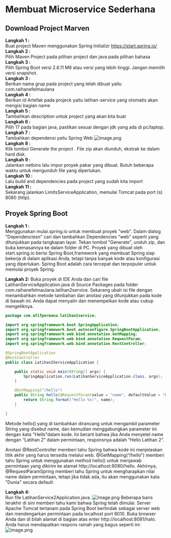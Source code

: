 # **Membuat Microservice Sederhana**

## Download Project Marven
**Langkah 1  :** <br>Buat project Maven menggunakan Spring Initializr https://start.spring.io/
<br>**Langkah 2  :** <br>Pilih Maven Project pada pilihan project dan java pada pilihan bahasa
<br>**Langkah 3  :**<br> Pilih Spring Boot versi 2.6.11 M6 atau versi yang lebih tinggi. Jangan memilih versi snapshot.
<br>**Langkah 3  :** <br>Berikan nama grup pada project yang telah dibuat yaitu com.raihanefelmaulana
<br>**Langkah 4  :** <br>Berikan id Artefak pada projeck yaitu latihan-service yang otomatis akan mengisi bagian name
<br>**Langkah 5  :** <br>Tambahkan description untuk project yang akan kita buat
<br>**Langkah 6  :**<br>Pilih 17 pada bagian java, pastikan sesuai dengan jdk yang ada di pc/laptop.
<br>**Langkah 7  :** <br>Tambahkan dependensi yaitu Spring Web
![image.png](https://drive.google.com/uc?export=view&id=1KWmreT8Eg7OfjCieYgQ7rTlJL0zg4ZnH)
<br>**Langkah 8  :** <br>Klik tombol Generate the project . File zip akan diunduh, ekstrak ke dalam hard disk.
<br>**Langkah 9  :**<br> Jalankan netbins lalu impor proyek pakar yang dibuat. Butuh beberapa waktu untuk mengunduh file yang diperlukan.
<br>**Langkah 10 :** <br>Lalu build and dependencies pada project yang sudah kita import
<br>**Langkah 11 :**<br> Sekarang jalankan LimitsServiceApplication, memulai Tomcat pada port (s) 8080 (http).

## Proyek Spring Boot
**Langkah 1 :** 
<br>  Menggunakan mulai.spring.io untuk membuat proyek "web". Dalam dialog "Dependenciesn" cari dan tambahkan Dependencies "web" seperti yang ditunjukkan pada tangkapan layar. Tekan tombol "Generate", unduh zip, dan buka kemasannya ke dalam folder di PC.
Proyek yang dibuat oleh start.spring.io berisi Spring Boot,framework yang membuat Spring siap bekerja di dalam aplikasi Anda, tetapi tanpa banyak kode atau konfigurasi yang diperlukan. Spring Boot adalah cara tercepat dan terpopuler untuk memulai proyek Spring.

**Langkah 2:**
Buka proyek di IDE Anda dan cari file LatihanServiceApplication.java di Source Packages pada folder com.raihanefelmaulana.latihan2service. Sekarang ubah isi file dengan menambahkan metode tambahan dan anotasi yang ditunjukkan pada kode di bawah ini. Anda dapat menyalin dan menempelkan kode atau cukup mengetiknya.
```java
package com.afifpermana.latihan2service;

import org.springframework.boot.SpringApplication;
import org.springframework.boot.autoconfigure.SpringBootApplication;
import org.springframework.web.bind.annotation.GetMapping;
import org.springframework.web.bind.annotation.RequestParam;
import org.springframework.web.bind.annotation.RestController;

@SpringBootApplication
@RestController
public class Latihan2ServiceApplication {

    public static void main(String[] args) {
        SpringApplication.run(LatihanServiceApplication.class, args);
    }

    @GetMapping("/hello")
    public String hello(@RequestParam(value = "name", defaultValue = "Latihan 2") String name) {
        return String.format("Hello %s!", name);
    }

}
```
Metode hello() yang di tambahkan dirancang untuk mengambil parameter String yang disebut name, dan kemudian menggabungkan parameter ini dengan kata "Hello"dalam kode. Ini berarti bahwa jika Anda menyetel name dengan “Latihan 2” dalam permintaan, responsnya adalah “Hello Latihan 2”.

Anotasi @RestController memberi tahu Spring bahwa kode ini menjelaskan titik akhir yang harus tersedia melalui web. @GetMapping(“/hello”) memberi tahu Spring untuk menggunakan method hello() untuk menjawab permintaan yang dikirim ke alamat http://localhost:8080/hello. Akhirnya, @RequestParamSpring memberi tahu Spring untuk mengharapkan nilai name dalam permintaan, tetapi jika tidak ada, itu akan menggunakan kata "Dunia" secara default.

**Langkah 4:**
<br>Run file LatihanService2Application.java.
![image.png](https://drive.google.com/uc?export=view&id=1cxnjhIrWvG6I2VT0jjxnx_0I1FgDNxIo )
Beberapa baris terakhir di sini memberi tahu kami bahwa Spring telah dimulai. Server Apache Tomcat tertanam pada Spring Boot bertindak sebagai server web dan mendengarkan permintaan pada localhost port 8010. Buka browser Anda dan di bilah alamat di bagian atas enter http://localhost:8081/halo. Anda harus mendapatkan respons ramah yang bagus seperti ini:
![image.png](https://drive.google.com/uc?export=view&id=16hlt3hGMuC36VWow6ZUU9PUe6KcQ7d-v)

